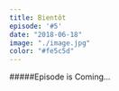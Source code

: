 ```yaml
---
title: Bientôt
episode: '#5'
date: "2018-06-18"
image: "./image.jpg"
color: "#fe5c5d"
---
```


#####Episode is Coming...

